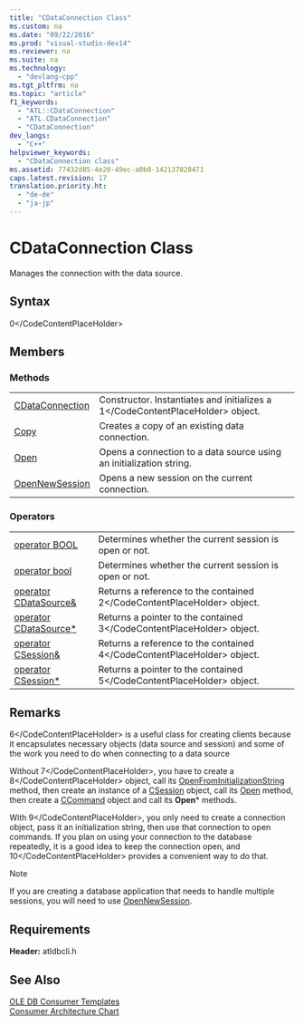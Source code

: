 ```yaml
---
title: "CDataConnection Class"
ms.custom: na
ms.date: "09/22/2016"
ms.prod: "visual-studio-dev14"
ms.reviewer: na
ms.suite: na
ms.technology: 
  - "devlang-cpp"
ms.tgt_pltfrm: na
ms.topic: "article"
f1_keywords: 
  - "ATL::CDataConnection"
  - "ATL.CDataConnection"
  - "CDataConnection"
dev_langs: 
  - "C++"
helpviewer_keywords: 
  - "CDataConnection class"
ms.assetid: 77432d85-4e20-49ec-a0b0-142137828471
caps.latest.revision: 17
translation.priority.ht: 
  - "de-de"
  - "ja-jp"
---
```

# CDataConnection Class
Manages the connection with the data source.  
  
## Syntax  
  
<CodeContentPlaceHolder>0\</CodeContentPlaceHolder>  
## Members  
  
### Methods  
  
|||  
|-|-|  
|[CDataConnection](../vs140/cdataconnection--cdataconnection.md)|Constructor. Instantiates and initializes a <CodeContentPlaceHolder>1\</CodeContentPlaceHolder> object.|  
|[Copy](../vs140/cdataconnection--copy.md)|Creates a copy of an existing data connection.|  
|[Open](../vs140/cdataconnection--open.md)|Opens a connection to a data source using an initialization string.|  
|[OpenNewSession](../vs140/cdataconnection--opennewsession.md)|Opens a new session on the current connection.|  
  
### Operators  
  
|||  
|-|-|  
|[operator BOOL](../vs140/cdataconnection--operator-bool.md)|Determines whether the current session is open or not.|  
|[operator bool](../vs140/cdataconnection--operator-bool--ole-db-.md)|Determines whether the current session is open or not.|  
|[operator CDataSource&](../vs140/cdataconnection--operator-cdatasource-.md)|Returns a reference to the contained <CodeContentPlaceHolder>2\</CodeContentPlaceHolder> object.|  
|[operator CDataSource*](../vs140/cdataconnection--operator-cdatasource-.md)|Returns a pointer to the contained <CodeContentPlaceHolder>3\</CodeContentPlaceHolder> object.|  
|[operator CSession&](../vs140/cdataconnection--operator-csession-.md)|Returns a reference to the contained <CodeContentPlaceHolder>4\</CodeContentPlaceHolder> object.|  
|[operator CSession*](../vs140/cdataconnection--operator-csession-.md)|Returns a pointer to the contained <CodeContentPlaceHolder>5\</CodeContentPlaceHolder> object.|  
  
## Remarks  
 <CodeContentPlaceHolder>6\</CodeContentPlaceHolder> is a useful class for creating clients because it encapsulates necessary objects (data source and session) and some of the work you need to do when connecting to a data source  
  
 Without <CodeContentPlaceHolder>7\</CodeContentPlaceHolder>, you have to create a <CodeContentPlaceHolder>8\</CodeContentPlaceHolder> object, call its [OpenFromInitializationString](../vs140/cdatasource--openfrominitializationstring.md) method, then create an instance of a [CSession](../vs140/csession-class.md) object, call its [Open](../vs140/csession--open.md) method, then create a [CCommand](../vs140/ccommand-class.md) object and call its **Open*** methods.  
  
 With <CodeContentPlaceHolder>9\</CodeContentPlaceHolder>, you only need to create a connection object, pass it an initialization string, then use that connection to open commands. If you plan on using your connection to the database repeatedly, it is a good idea to keep the connection open, and <CodeContentPlaceHolder>10\</CodeContentPlaceHolder> provides a convenient way to do that.  
  
> [!NOTE]
>  If you are creating a database application that needs to handle multiple sessions, you will need to use [OpenNewSession](../vs140/cdataconnection--opennewsession.md).  
  
## Requirements  
 **Header:** atldbcli.h  
  
## See Also  
 [OLE DB Consumer Templates](../vs140/ole-db-consumer-templates--c---.md)   
 [Consumer Architecture Chart](../vs140/ole-db-consumer-templates-reference.md)